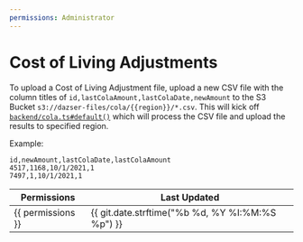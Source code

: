 ```yaml
---
permissions: Administrator
---
```

# Cost of Living Adjustments
To upload a Cost of Living Adjustment file, upload a new CSV file with the column titles of
`id,lastColaAmount,lastColaDate,newAmount` to the S3 Bucket `s3://dazser-files/cola/{{region}}/*.csv`. This will kick
off [`backend/cola.ts#default()`](https://github.com/DAZSER/backend/blob/master/src/cola.ts) which will process the
CSV file and upload the results to specified region.

Example:
```
id,newAmount,lastColaDate,lastColaAmount
4517,1168,10/1/2021,1
7497,1,10/1/2021,1
```
Permissions | Last Updated
--- | ---
{{ permissions }} | {{ git.date.strftime("%b %d, %Y %I:%M:%S %p") }}
